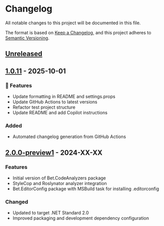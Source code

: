 # Changelog

All notable changes to this project will be documented in this file.

The format is based on [Keep a Changelog](https://keepachangelog.com/en/1.0.0/),
and this project adheres to [Semantic Versioning](https://semver.org/spec/v2.0.0.html).

## [Unreleased]

## [1.0.11] - 2025-10-01

### 🚀 Features
- Update formatting in README and settings.props
- Update GitHub Actions to latest versions
- Refactor test project structure
- Update README and add Copilot instructions


### Added

- Automated changelog generation from GitHub Actions

## [2.0.0-preview1] - 2024-XX-XX

### Features

- Initial version of Bet.CodeAnalyzers package
- StyleCop and Roslynator analyzer integration
- Bet.EditorConfig package with MSBuild task for installing .editorconfig

### Changed

- Updated to target .NET Standard 2.0
- Improved packaging and development dependency configuration

[Unreleased]: https://github.com/kdcllc/Bet.CodeAnalyzers/compare/v1.0.11...HEAD
[2.0.0-preview1]: https://github.com/kdcllc/Bet.CodeAnalyzers/releases/tag/v2.0.0-preview1
[1.0.11]: https://github.com/kdcllc/Bet.CodeAnalyzers/compare/1.0.11...v1.0.11

